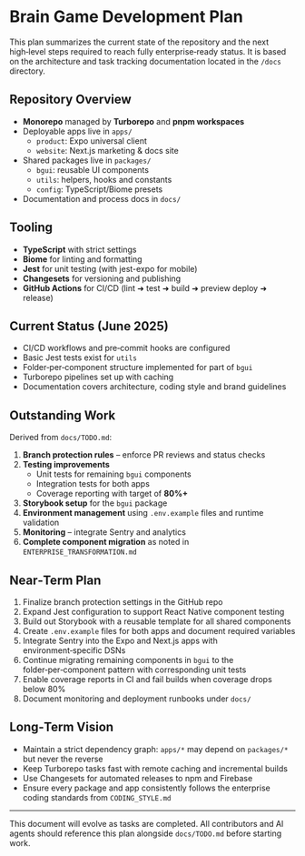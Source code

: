 # Brain Game Development Plan

This plan summarizes the current state of the repository and the next high‑level steps required to reach fully enterprise‑ready status. It is based on the architecture and task tracking documentation located in the `/docs` directory.

## Repository Overview
- **Monorepo** managed by **Turborepo** and **pnpm workspaces**
- Deployable apps live in `apps/`
  - `product`: Expo universal client
  - `website`: Next.js marketing & docs site
- Shared packages live in `packages/`
  - `bgui`: reusable UI components
  - `utils`: helpers, hooks and constants
  - `config`: TypeScript/Biome presets
- Documentation and process docs in `docs/`

## Tooling
- **TypeScript** with strict settings
- **Biome** for linting and formatting
- **Jest** for unit testing (with jest-expo for mobile)
- **Changesets** for versioning and publishing
- **GitHub Actions** for CI/CD (lint ➜ test ➜ build ➜ preview deploy ➜ release)

## Current Status (June 2025)
- CI/CD workflows and pre‑commit hooks are configured
- Basic Jest tests exist for `utils`
- Folder‑per‑component structure implemented for part of `bgui`
- Turborepo pipelines set up with caching
- Documentation covers architecture, coding style and brand guidelines

## Outstanding Work
Derived from `docs/TODO.md`:
1. **Branch protection rules** – enforce PR reviews and status checks
2. **Testing improvements**
   - Unit tests for remaining `bgui` components
   - Integration tests for both apps
   - Coverage reporting with target of **80%+**
3. **Storybook setup** for the `bgui` package
4. **Environment management** using `.env.example` files and runtime validation
5. **Monitoring** – integrate Sentry and analytics
6. **Complete component migration** as noted in `ENTERPRISE_TRANSFORMATION.md`

## Near‑Term Plan
1. Finalize branch protection settings in the GitHub repo
2. Expand Jest configuration to support React Native component testing
3. Build out Storybook with a reusable template for all shared components
4. Create `.env.example` files for both apps and document required variables
5. Integrate Sentry into the Expo and Next.js apps with environment‑specific DSNs
6. Continue migrating remaining components in `bgui` to the folder‑per‑component pattern with corresponding unit tests
7. Enable coverage reports in CI and fail builds when coverage drops below 80%
8. Document monitoring and deployment runbooks under `docs/`

## Long‑Term Vision
- Maintain a strict dependency graph: `apps/*` may depend on `packages/*` but never the reverse
- Keep Turborepo tasks fast with remote caching and incremental builds
- Use Changesets for automated releases to npm and Firebase
- Ensure every package and app consistently follows the enterprise coding standards from `CODING_STYLE.md`

---
This document will evolve as tasks are completed. All contributors and AI agents should reference this plan alongside `docs/TODO.md` before starting work.
